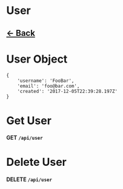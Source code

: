 # User
## [<- Back](../API.md)

# User Object
```
{ 
    'username': 'FooBar',
    'email': 'foo@bar.com',
    'created': '2017-12-05T22:39:28.197Z'
}
```

# Get User
#### **GET** `/api/user`

# Delete User
#### **DELETE** `/api/user`